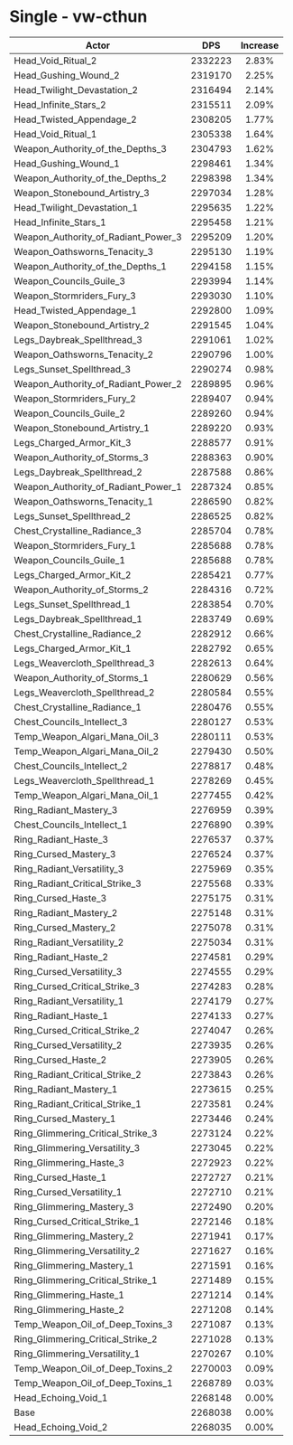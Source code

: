 # Single - vw-cthun
| Actor | DPS | Increase |
|---|:---:|:---:|
|Head_Void_Ritual_2|2332223|2.83%|
|Head_Gushing_Wound_2|2319170|2.25%|
|Head_Twilight_Devastation_2|2316494|2.14%|
|Head_Infinite_Stars_2|2315511|2.09%|
|Head_Twisted_Appendage_2|2308205|1.77%|
|Head_Void_Ritual_1|2305338|1.64%|
|Weapon_Authority_of_the_Depths_3|2304793|1.62%|
|Head_Gushing_Wound_1|2298461|1.34%|
|Weapon_Authority_of_the_Depths_2|2298398|1.34%|
|Weapon_Stonebound_Artistry_3|2297034|1.28%|
|Head_Twilight_Devastation_1|2295635|1.22%|
|Head_Infinite_Stars_1|2295458|1.21%|
|Weapon_Authority_of_Radiant_Power_3|2295209|1.20%|
|Weapon_Oathsworns_Tenacity_3|2295130|1.19%|
|Weapon_Authority_of_the_Depths_1|2294158|1.15%|
|Weapon_Councils_Guile_3|2293994|1.14%|
|Weapon_Stormriders_Fury_3|2293030|1.10%|
|Head_Twisted_Appendage_1|2292800|1.09%|
|Weapon_Stonebound_Artistry_2|2291545|1.04%|
|Legs_Daybreak_Spellthread_3|2291061|1.02%|
|Weapon_Oathsworns_Tenacity_2|2290796|1.00%|
|Legs_Sunset_Spellthread_3|2290274|0.98%|
|Weapon_Authority_of_Radiant_Power_2|2289895|0.96%|
|Weapon_Stormriders_Fury_2|2289407|0.94%|
|Weapon_Councils_Guile_2|2289260|0.94%|
|Weapon_Stonebound_Artistry_1|2289220|0.93%|
|Legs_Charged_Armor_Kit_3|2288577|0.91%|
|Weapon_Authority_of_Storms_3|2288363|0.90%|
|Legs_Daybreak_Spellthread_2|2287588|0.86%|
|Weapon_Authority_of_Radiant_Power_1|2287324|0.85%|
|Weapon_Oathsworns_Tenacity_1|2286590|0.82%|
|Legs_Sunset_Spellthread_2|2286525|0.82%|
|Chest_Crystalline_Radiance_3|2285704|0.78%|
|Weapon_Stormriders_Fury_1|2285688|0.78%|
|Weapon_Councils_Guile_1|2285688|0.78%|
|Legs_Charged_Armor_Kit_2|2285421|0.77%|
|Weapon_Authority_of_Storms_2|2284316|0.72%|
|Legs_Sunset_Spellthread_1|2283854|0.70%|
|Legs_Daybreak_Spellthread_1|2283749|0.69%|
|Chest_Crystalline_Radiance_2|2282912|0.66%|
|Legs_Charged_Armor_Kit_1|2282792|0.65%|
|Legs_Weavercloth_Spellthread_3|2282613|0.64%|
|Weapon_Authority_of_Storms_1|2280629|0.56%|
|Legs_Weavercloth_Spellthread_2|2280584|0.55%|
|Chest_Crystalline_Radiance_1|2280476|0.55%|
|Chest_Councils_Intellect_3|2280127|0.53%|
|Temp_Weapon_Algari_Mana_Oil_3|2280111|0.53%|
|Temp_Weapon_Algari_Mana_Oil_2|2279430|0.50%|
|Chest_Councils_Intellect_2|2278817|0.48%|
|Legs_Weavercloth_Spellthread_1|2278269|0.45%|
|Temp_Weapon_Algari_Mana_Oil_1|2277455|0.42%|
|Ring_Radiant_Mastery_3|2276959|0.39%|
|Chest_Councils_Intellect_1|2276890|0.39%|
|Ring_Radiant_Haste_3|2276537|0.37%|
|Ring_Cursed_Mastery_3|2276524|0.37%|
|Ring_Radiant_Versatility_3|2275969|0.35%|
|Ring_Radiant_Critical_Strike_3|2275568|0.33%|
|Ring_Cursed_Haste_3|2275175|0.31%|
|Ring_Radiant_Mastery_2|2275148|0.31%|
|Ring_Cursed_Mastery_2|2275078|0.31%|
|Ring_Radiant_Versatility_2|2275034|0.31%|
|Ring_Radiant_Haste_2|2274581|0.29%|
|Ring_Cursed_Versatility_3|2274555|0.29%|
|Ring_Cursed_Critical_Strike_3|2274283|0.28%|
|Ring_Radiant_Versatility_1|2274179|0.27%|
|Ring_Radiant_Haste_1|2274133|0.27%|
|Ring_Cursed_Critical_Strike_2|2274047|0.26%|
|Ring_Cursed_Versatility_2|2273935|0.26%|
|Ring_Cursed_Haste_2|2273905|0.26%|
|Ring_Radiant_Critical_Strike_2|2273843|0.26%|
|Ring_Radiant_Mastery_1|2273615|0.25%|
|Ring_Radiant_Critical_Strike_1|2273581|0.24%|
|Ring_Cursed_Mastery_1|2273446|0.24%|
|Ring_Glimmering_Critical_Strike_3|2273124|0.22%|
|Ring_Glimmering_Versatility_3|2273045|0.22%|
|Ring_Glimmering_Haste_3|2272923|0.22%|
|Ring_Cursed_Haste_1|2272727|0.21%|
|Ring_Cursed_Versatility_1|2272710|0.21%|
|Ring_Glimmering_Mastery_3|2272490|0.20%|
|Ring_Cursed_Critical_Strike_1|2272146|0.18%|
|Ring_Glimmering_Mastery_2|2271941|0.17%|
|Ring_Glimmering_Versatility_2|2271627|0.16%|
|Ring_Glimmering_Mastery_1|2271591|0.16%|
|Ring_Glimmering_Critical_Strike_1|2271489|0.15%|
|Ring_Glimmering_Haste_1|2271214|0.14%|
|Ring_Glimmering_Haste_2|2271208|0.14%|
|Temp_Weapon_Oil_of_Deep_Toxins_3|2271087|0.13%|
|Ring_Glimmering_Critical_Strike_2|2271028|0.13%|
|Ring_Glimmering_Versatility_1|2270267|0.10%|
|Temp_Weapon_Oil_of_Deep_Toxins_2|2270003|0.09%|
|Temp_Weapon_Oil_of_Deep_Toxins_1|2268789|0.03%|
|Head_Echoing_Void_1|2268148|0.00%|
|Base|2268038|0.00%|
|Head_Echoing_Void_2|2268035|0.00%|
